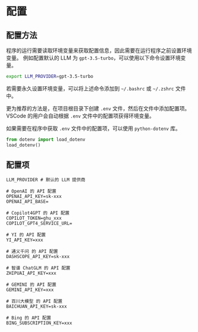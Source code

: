 # 配置

## 配置方法

程序的运行需要读取环境变量来获取配置信息，因此需要在运行程序之前设置环境变量。
例如配置默认的 LLM 为 `gpt-3.5-turbo`，可以使用以下命令设置环境变量。

```bash
export LLM_PROVIDER=gpt-3.5-turbo
```

若需要永久设置环境变量，可以将上述命令添加到 `~/.bashrc` 或 `~/.zshrc` 文件中。

更为推荐的方法是，在项目根目录下创建 `.env` 文件，然后在文件中添加配置项。
VSCode 的用户会自动根据 `.env` 文件中的配置项获得环境变量。

如果需要在程序中获取 `.env` 文件中的配置项，可以使用 `python-dotenv` 库。

```python
from dotenv import load_dotenv
load_dotenv()
```

## 配置项

```.env
LLM_PROVIDER # 默认的 LLM 提供商

# OpenAI 的 API 配置
OPENAI_API_KEY=sk-xxx
OPENAI_API_BASE=

# Copilot4GPT 的 API 配置
COPILOT_TOKEN=ghu_xxx
COPILOT_GPT4_SERVICE_URL=

# YI 的 API 配置
YI_API_KEY=xxx

# 通义千问 的 API 配置
DASHSCOPE_API_KEY=sk-xxx

# 智谱 ChatGLM 的 API 配置
ZHIPUAI_API_KEY=xxx

# GEMINI 的 API 配置
GEMINI_API_KEY=xxx

# 百川大模型 的 API 配置
BAICHUAN_API_KEY=sk-xxx

# Bing 的 API 配置
BING_SUBSCRIPTION_KEY=xxx
```
